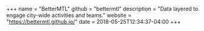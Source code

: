 +++
name = "BetterMTL"
github = "bettermtl"
description = "Data layered to engage city-wide activities and teams."
website = "https://bettermtl.github.io/"
date = 2018-05-25T12:34:37-04:00
+++

